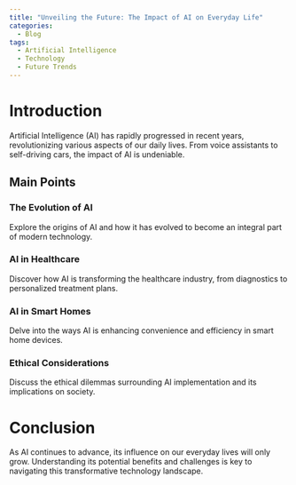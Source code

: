 ```yaml
---
title: "Unveiling the Future: The Impact of AI on Everyday Life"
categories:
  - Blog
tags:
  - Artificial Intelligence
  - Technology
  - Future Trends
---
```


# Introduction
Artificial Intelligence (AI) has rapidly progressed in recent years, revolutionizing various aspects of our daily lives. From voice assistants to self-driving cars, the impact of AI is undeniable.

## Main Points
### The Evolution of AI
Explore the origins of AI and how it has evolved to become an integral part of modern technology.

### AI in Healthcare
Discover how AI is transforming the healthcare industry, from diagnostics to personalized treatment plans.

### AI in Smart Homes
Delve into the ways AI is enhancing convenience and efficiency in smart home devices.

### Ethical Considerations
Discuss the ethical dilemmas surrounding AI implementation and its implications on society.

# Conclusion
As AI continues to advance, its influence on our everyday lives will only grow. Understanding its potential benefits and challenges is key to navigating this transformative technology landscape.